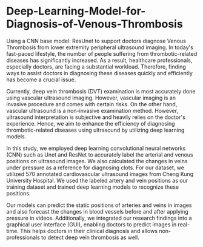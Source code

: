# Deep-Learning-Model-for-Diagnosis-of-Venous-Thrombosis
Using a CNN base model: ResUnet to support doctors diagnose Venous Thrombosis from lower extremity peripheral ultrasound imaging.
In today's fast-paced lifestyle, the number of people suffering from thrombotic-related diseases has significantly increased. As a result, healthcare professionals, especially doctors, are facing a substantial workload. Therefore, finding ways to assist doctors in diagnosing these diseases quickly and efficiently has become a crucial issue.

Currently, deep vein thrombosis (DVT) examination is most accurately done using vascular ultrasound imaging. However, vascular imaging is an invasive procedure and comes with certain risks. On the other hand, vascular ultrasound is a non-invasive examination method. However, ultrasound interpretation is subjective and heavily relies on the doctor's experience. Hence, we aim to enhance the efficiency of diagnosing thrombotic-related diseases using ultrasound by utilizing deep learning models.

In this study, we employed deep learning convolutional neural networks (CNN) such as Unet and ResNet to accurately label the arterial and venous positions on ultrasound images. We also calculated the changes in veins under pressure as a reference for diagnosing clots. For our dataset, we utilized 570 annotated cardiovascular ultrasound images from Cheng Kung University Hospital. We used the labeled artery and vein positions as our training dataset and trained deep learning models to recognize these positions.

Our models can predict the static positions of arteries and veins in images and also forecast the changes in blood vessels before and after applying pressure in videos. Additionally, we integrated our research findings into a graphical user interface (GUI), enabling doctors to predict images in real-time. This helps doctors in their clinical diagnosis and allows non-professionals to detect deep vein thrombosis as well.
